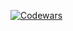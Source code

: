 [![Codewars](https://www.codewars.com/users/willpinha/badges/large)](https://www.codewars.com/users/willpinha)
